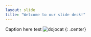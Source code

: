 ```yaml
---
layout: slide
title: "Welcome to our slide deck!"
---
```


Caption here
test
![dojocat](https://octodex.github.com/images/dojocat.jpg)
{: .center}
